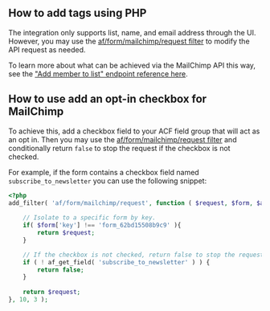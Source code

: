 ## How to add tags using PHP

The integration only supports list, name, and email address through the UI. However, you may use the
[af/form/mailchimp/request filter](Hooks-reference.md#afformmailchimprequest) to modify the API request as needed.

[//]: # (todo - add example here)

To learn more about what can be achieved via the MailChimp API this way, see
the ["Add member to list" endpoint reference here](https://mailchimp.com/developer/marketing/api/list-members/add-member-to-list/).

## How to use add an opt-in checkbox for MailChimp

To achieve this, add a checkbox field to your ACF field group that will act as an opt in. Then you may use
the [af/form/mailchimp/request filter](Hooks-reference.md#afformmailchimprequest) and conditionally return `false` to
stop the request if the checkbox is not checked.

For example, if the form contains a checkbox field named `subscribe_to_newsletter` you can use the following snippet:

```php
<?php
add_filter( 'af/form/mailchimp/request', function ( $request, $form, $args ) {
	
	// Isolate to a specific form by key.
	if( $form['key'] !== 'form_62bd15508b9c9' ){
		return $request;
	}

	// If the checkbox is not checked, return false to stop the request.
	if ( ! af_get_field( 'subscribe_to_newsletter' ) ) {
		return false;
	}
	
	return $request;
}, 10, 3 );
```